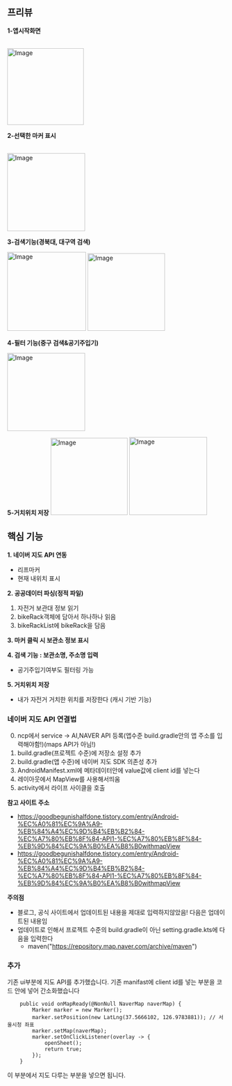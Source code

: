 ## 프리뷰 ##
**1-앱시작화면**

<br>
<img width="176" alt="Image" src="https://github.com/user-attachments/assets/32b4353e-8bd6-418f-a371-c70fb92d8580" />

**2-선택한 마커 표시**

<br>
<img width="179" alt="Image" src="https://github.com/user-attachments/assets/3b87eb64-41f9-43ea-898e-fc4dcff58b6c" />

**3-검색기능(경북대, 대구역 검색)**

<img width="181" alt="Image" src="https://github.com/user-attachments/assets/4ce2659c-88f2-4b55-a864-258c0d037b2d" />
<img width="178" alt="Image" src="https://github.com/user-attachments/assets/69fca493-5621-45f3-8ff2-0de8985db04f" />

**4-필터 기능(중구 검색&공기주입기)**

<img width="179" alt="Image" src="https://github.com/user-attachments/assets/ac6789f8-9976-4444-9dc6-75c586f5d3b2" />

**5-거치위치 저장**
<img width="177" alt="Image" src="https://github.com/user-attachments/assets/177bf506-49a5-48f9-a797-5e4d87cecc4a" />
<img width="179" alt="Image" src="https://github.com/user-attachments/assets/8d4a264b-221c-492f-b3fe-110ab80d9172" />

## 핵심 기능 ##
**1. 네이버 지도 API 연동**
  - 리프마커
  - 현재 내위치 표시
    
**2. 공공데이터 파싱(정적 파일)**
 1. 자전거 보관대 정보 읽기
 2. bikeRack객체에 담아서 하나하나 읽음
 3. bikeRackList에 bikeRack을 담음
    
**3. 마커 클릭 시 보관소 정보 표시**

**4. 검색 기능 : 보관소명, 주소명 입력**
  - 공기주입기여부도 필터링 가능
    
**5. 거치위치 저장**
  - 내가 자전거 거치한 위치를 저장한다 (캐시 기반 기능)

### 네이버 지도 API 연결법 ###

0. ncp에서 service -> AI,NAVER API 등록(앱수준 build.gradle안의 앱 주소를 입력해야함!)(maps API가 아님!)
1. build.gradle(프로젝트 수준)에 저장소 설정 추가
2. build.gradle(앱 수준)에 네이버 지도 SDK 의존성 추가
3. AndroidManifest.xml에 메타데이터안에 value값에 client id를 넣는다
4. 레이아웃에서 MapView를 사용해서띄움
5. activity에서 라이프 사이클을 호출

**참고 사이트 주소**
+ https://goodbegunishalfdone.tistory.com/entry/Android-%EC%A0%81%EC%9A%A9-%EB%84%A4%EC%9D%B4%EB%B2%84-%EC%A7%80%EB%8F%84-API1-%EC%A7%80%EB%8F%84-%EB%9D%84%EC%9A%B0%EA%B8%B0withmapView
+ https://goodbegunishalfdone.tistory.com/entry/Android-%EC%A0%81%EC%9A%A9-%EB%84%A4%EC%9D%B4%EB%B2%84-%EC%A7%80%EB%8F%84-API1-%EC%A7%80%EB%8F%84-%EB%9D%84%EC%9A%B0%EA%B8%B0withmapView


**주의점**
+ 블로그, 공식 사이트에서 업데이트된 내용을 제대로 입력하지않았음! 다음은 업데이트된 내용임
+ 업데이트로 인해서 프로젝트 수준의 build.gradle이 아닌 setting.gradle.kts에 다음을 입력한다
  + maven("https://repository.map.naver.com/archive/maven")

### 추가 ###
기존 ui부분에 지도 API를 추가했습니다.
기존 manifast에 client id를 넣는 부분을 코드 안에 넣어 간소화했습니다

```
    public void onMapReady(@NonNull NaverMap naverMap) {
        Marker marker = new Marker();
        marker.setPosition(new LatLng(37.5666102, 126.9783881)); // 서울시청 좌표
        marker.setMap(naverMap);
        marker.setOnClickListener(overlay -> {
            openSheet();
            return true;
        });
    }
```
이 부분에서 지도 다루는 부분을 넣으면 됩니다.
